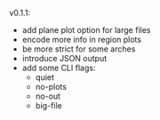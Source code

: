 v0.1.1:
- add plane plot option for large files
- encode more info in region plots
- be more strict for some arches
- introduce JSON output
- add some CLI flags:
    - quiet
    - no-plots
    - no-out
    - big-file
